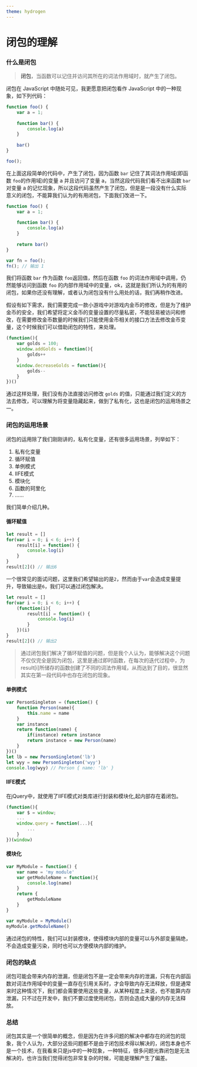 ```yaml
---
theme: hydrogen
---
```

# 闭包的理解

### 什么是闭包

> **闭包**，当函数可以记住并访问其所在的词法作用域时，就产生了闭包。

闭包在 JavaScript 中随处可见，我更愿意把闭包看作 JavaScript 中的一种现象，如下列代码：

```js
function foo() {
    var a = 1;
    
    function bar() {
        console.log(a)
    }
    
    bar()
}

foo();
```

在上面这段简单的代码中，产生了闭包，因为函数 ``bar`` 记住了其词法作用域(即函数 ``foo``的作用域)的变量 a 并且访问了变量 a，当然这段代码我们看不出来函数 ``bar`` 对变量 a 的记忆现象，所以这段代码虽然产生了闭包，但是是一段没有什么实际意义的闭包，不能算我们认为的有用闭包，下面我们改进一下。

```js
function foo() {
    var a = 1;
    
    function bar() {
        console.log(a)
    }
    
    return bar()
}

var fn = foo();
fn(); // 输出 1
```

我们将函数 ``bar`` 作为函数 ``foo``返回值，然后在函数 ``foo`` 的词法作用域中调用，仍然能够访问到函数 ``foo`` 的内部作用域中的变量，ok，这就是我们所认为的有用的闭包，如果你还没有理解，或者认为闭包没有什么用处的话，我们再稍作改进。

假设有如下需求，我们需要完成一款小游戏中对游戏内金币的修改，但是为了维护金币的安全，我们希望将定义金币的变量设置的尽量私密，不能轻易被访问和修改，在需要修改金币数量的时候我们只能使用金币相关的接口方法去修改金币变量，这个时候我们可以借助闭包的特性，来处理。

```js
(function(){
    var golds = 100;
    window.addGolds = function(){
        golds++
    }
    window.decreaseGolds = function(){
        golds--
    }
})()
```
通过这样处理，我们没有办法直接访问修改 `golds` 的值，只能通过我们定义的方法去修改，可以理解为将变量隐藏起来，做到了私有化，这也是闭包的运用场景之一。

### 闭包的运用场景
闭包的运用除了我们刚刚讲的，私有化变量，还有很多运用场景，列举如下：
1. 私有化变量
2. 循环赋值
3. 单例模式
4. IIFE模式
5. 模块化
6. 函数的珂里化
7. ......

我们简单介绍几种。

#### 循环赋值
```js
let result = []
for(var i = 0; i < 6; i++) {
    result[i] = function() {
        console.log(i)
    }
}
result[2]() // 输出6
```
一个很常见的面试问题，这里我们希望输出的是`2`，然而由于`var`会造成变量提升，导致输出是`6`，我们可以通过闭包解决。
```js
let result = []
for(var i = 0; i < 6; i++) {
    (function(i){
        result[i] = function() {
            console.log(i)
        }
    })(i)
}
result[2]() // 输出2
```

>通过闭包我们解决了循环赋值的问题，但是我个人认为，能够解决这个问题不仅仅完全是因为闭包，这里是通过即时函数，在每次的迭代过程中，为result[i]所储存的函数创建了不同的词法作用域，从而达到了目的，很显然其实在第一段代码中也存在闭包的现象。

#### 单例模式

```js
var PersonSingleton = (function() {
    function Person(name){
        this.name = name
    }
    var instance
    return function(name) {
        if(instance) return instance
        return instance = new Person(name)
    }
})()
let lb = new PersonSingleton('lb')
let wyy = new PersonSingleton('wyy')
console.log(wyy) // Person { name: 'lb' }
```

#### IIFE模式
在jQuery中，就使用了IIFE模式对类库进行封装和模块化,起内部存在着闭包。
```js
(function(){
    var $ = window;
    ...
    window.query = function(...){
        ...
    }
})(window)
```

#### 模块化

```js
var MyModule = function() {
    var name = 'my module'
    var getModuleName = function(){
        console.log(name)
    }
    return {
        getModuleName
    }
}

var myModule = MyModule()
myModule.getModuleName()
```
通过闭包的特性，我们可以封装模块，使得模块内部的变量可以与外部变量隔绝，不会造成变量污染，同时也可以方便模块内部的维护。

### 闭包的缺点

闭包可能会带来内存的泄漏，但是闭包不是一定会带来内存的泄漏，只有在内部函数对词法作用域中的变量一直存在引用关系时，才会导致内存无法释放，但是通常来时这种情况下，我们都会需要使用这些变量，从某种程度上来说，也不能算内存泄漏，只不过在开发中，我们不要过度使用闭包，否则会造成大量的内存无法释放。

### 总结

闭包其实是一个很简单的概念，但是因为在许多问题的解决中都存在的闭包的现象，我个人认为，大部分这些问题都不是由于闭包技术得以解决的，闭包本身也不是一个技术，在我看来只是js中的一种现象，一种特征，很多问题光靠闭包是无法解决的，也许当我们觉得闭包非常复杂的时候，可能是理解产生了偏差。